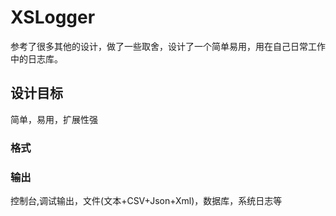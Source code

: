 # XSLogger
参考了很多其他的设计，做了一些取舍，设计了一个简单易用，用在自己日常工作中的日志库。  
## 设计目标
简单，易用，扩展性强
### 格式

### 输出
控制台,调试输出，文件(文本+CSV+Json+Xml)，数据库，系统日志等
###
